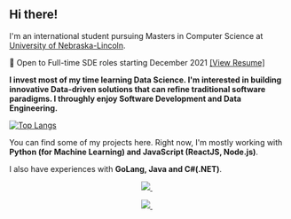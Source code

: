 ## Hi there! 

I'm an international student pursuing Masters in Computer Science at <a href="https://www.unl.edu/">University of Nebraska-Lincoln</a>.

:triangular_flag_on_post: Open to Full-time SDE roles starting December 2021 <a href="https://rojinadeuja.github.io/docs/deuja_rojina_resume.pdf">[View Resume]</a>

**I invest most of my time learning Data Science. I'm interested in building innovative Data-driven solutions that can refine traditional software paradigms. I throughly enjoy Software Development and Data Engineering.**

[![Top Langs](https://github-readme-stats.vercel.app/api/top-langs/?username=rojinadeuja&hide=jupyter%20notebook&layout=compact&langs_count=7)](https://github.com/anuraghazra/github-readme-stats)

You can find some of my projects here. Right now, I'm mostly working with **Python (for Machine Learning) and JavaScript (ReactJS, Node.js)**.

I also have experiences with **GoLang, Java and C#(.NET)**.

<p align='center'> 
  <a href="https://www.linkedin.com/in/rojinadeuja/">
    <img src="https://img.shields.io/badge/linkedin-%230077B5.svg?&style=for-the-badge&logo=linkedin&logoColor=white" />
  </a>&nbsp;&nbsp;
</p>
<p align='center'> 
  <a href="https://rojinadeuja.github.io/">
    <img src="https://img.shields.io/static/v1?label=Visit&message=Website&color=green" />
  </a>&nbsp;&nbsp;
</p>

  
<!--
[![Open Source? Yes!](https://badgen.net/badge/Open%20Source%20%3F/Yes%21/blue?icon=github)](https://github.com/Naereen/badges/)
-->
